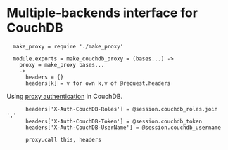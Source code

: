 Multiple-backends interface for CouchDB
=======================================

      make_proxy = require './make_proxy'

      module.exports = make_couchdb_proxy = (bases...) ->
        proxy = make_proxy bases...
        ->
          headers = {}
          headers[k] = v for own k,v of @request.headers

Using [proxy authentication](http://docs.couchdb.org/en/latest/api/server/authn.html#api-auth-proxy) in CouchDB.

          headers['X-Auth-CouchDB-Roles'] = @session.couchdb_roles.join ','
          headers['X-Auth-CouchDB-Token'] = @session.couchdb_token
          headers['X-Auth-CouchDB-UserName'] = @session.couchdb_username

          proxy.call this, headers
